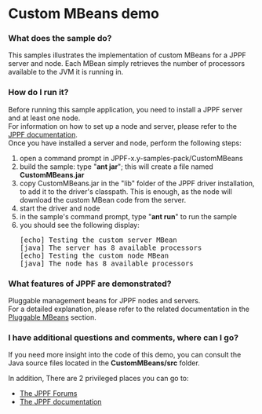 # Custom MBeans demo

<h3>What does the sample do?</h3>
This samples illustrates the implementation of custom MBeans for a JPPF server and node.
Each MBean simply retrieves the number of processors available to the JVM it is running in.

<h3>How do I run it?</h3>
Before running this sample application, you need to install a JPPF server and at least one node.<br>
For information on how to set up a node and server, please refer to the <a href="https://www.jppf.org/doc/6.2/index.php?title=Introduction">JPPF documentation</a>.<br>
Once you have installed a server and node, perform the following steps:
<ol class="samplesList">
  <li>open a command prompt in JPPF-x.y-samples-pack/CustomMBeans</li>
  <li>build the sample: type "<b>ant jar</b>"; this will create a file named <b>CustomMBeans.jar</b></li>
  <li>copy CustomMBeans.jar in the "lib" folder of the JPPF driver installation, to add it to the driver's classpath. This is enough, as the node will download the custom MBean code from the server.</li>
  <li>start the driver and node</li>
  <li>in the sample's command prompt, type "<b>ant run</b>" to run the sample</li>
  <li>you should see the following display:
<pre class="samples">[echo] Testing the custom server MBean
[java] The server has 8 available processors
[echo] Testing the custom node MBean
[java] The node has 8 available processors
</pre>
  </li>
</ol>

<h3>What features of JPPF are demonstrated?</h3>
Pluggable management beans for JPPF nodes and servers.<br>
For a detailed explanation, please refer to the related documentation in the
<a href="https://www.jppf.org/doc/6.2/index.php?title=Pluggable_MBeans">Pluggable MBeans</a> section.

<h3>I have additional questions and comments, where can I go?</h3>
<p>If you need more insight into the code of this demo, you can consult the Java source files located in the <b>CustomMBeans/src</b> folder.
<p>In addition, There are 2 privileged places you can go to:
<ul>
  <li><a href="https://www.jppf.org/forums">The JPPF Forums</a></li>
  <li><a href="https://www.jppf.org/doc/6.2">The JPPF documentation</a></li>
</ul>

